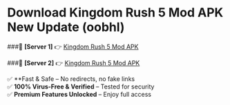 # Download Kingdom Rush 5 Mod APK New Update (oobhl)  



###🔹 **[Server 1]** 👉 [Kingdom Rush 5 Mod APK](https://apkcomod.com?title=Kingdom_Rush_5_Mod_APK) 

###🔹 **[Server 2]** 👉 [Kingdom Rush 5 Mod APK](https://apkcomod.com?title=Kingdom_Rush_5_Mod_APK)  

✅ **Fast & Safe – No redirects, no fake links  
✅ **100% Virus-Free & Verified** – Tested for security  
✅ **Premium Features Unlocked** – Enjoy full access  


